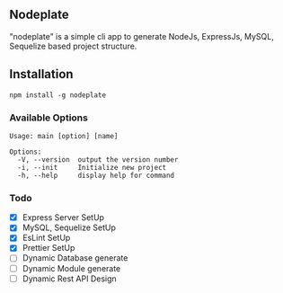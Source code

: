 ## Nodeplate
"nodeplate" is a simple cli app to generate  NodeJs, ExpressJs, MySQL, Sequelize based project structure. 

## Installation

```
npm install -g nodeplate
```

### Available Options
```
Usage: main [option] [name]

Options:
  -V, --version  output the version number
  -i, --init     Initialize new project
  -h, --help     display help for command
```

### Todo

- [x] Express Server SetUp
- [x] MySQL, Sequelize SetUp
- [x] EsLint SetUp
- [x] Prettier SetUp
- [ ] Dynamic Database generate
- [ ] Dynamic Module generate
- [ ] Dynamic Rest API Design
